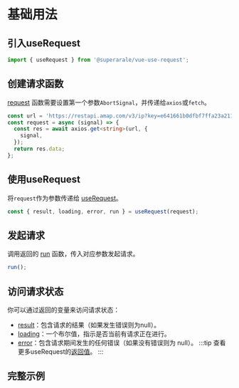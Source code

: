 # 基础用法
## 引入useRequest
```ts
import { useRequest } from '@superarale/vue-use-request';
```

## 创建请求函数
[request](../api/#request) 函数需要设置第一个参数`AbortSignal`，并传递给`axios`或`fetch`。
```ts
const url = 'https://restapi.amap.com/v3/ip?key=e641661b0dfbf7ffa23a2110d44f38de&city=110000';
const request = async (signal) => {
  const res = await axios.get<string>(url, {
    signal,
  });
  return res.data;
};
```

## 使用useRequest
将`request`作为参数传递给 [useRequest](../api/)。
```ts
const { result, loading, error, run } = useRequest(request);
```

## 发起请求
调用返回的 [run](../api/#run) 函数，传入对应参数发起请求。
```ts
run();
```

## 访问请求状态
你可以通过返回的变量来访问请求状态：
- [result](../api/#result)：包含请求的结果（如果发生错误则为null）。
- [loading](../api/#loading)：一个布尔值，指示是否当前有请求正在进行。
- [error](../api/#error)：包含请求期间发生的任何错误（如果没有错误则为 null）。
:::tip
查看更多useRequest的[返回值](../api/#return-values)。
:::

## 完整示例
<demo src="../components/basic.vue"></demo>
